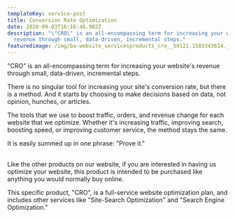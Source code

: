 ```yaml
---
templateKey: service-post
title: Conversion Rate Optimization
date: 2020-09-03T16:16:48.982Z
description: "\"CRO\" is an all-encompassing term for increasing your website's
  revenue through small, data-driven, incremental steps."
featuredimage: /img/ba-website_servicesproducts_cro__59121.1583343614.jpg
---
```

"CRO" is an all-encompassing term for increasing your website's revenue through small, data-driven, incremental steps.

There is no singular tool for increasing your site's conversion rate, but there is a method. And it starts by choosing to make decisions based on data, not opinion, hunches, or articles.

The tools that we use to boost traffic, orders, and revenue change for each website that we optimize. Whether it's increasing traffic, improving search, boosting speed, or improving customer service, the method stays the same.

It is easily summed up in one phrase: "Prove it."

\
Like the other products on our website, if you are interested in having us optimize your website, this product is intended to be purchased like anything you would normally buy online.

This specific product, "CRO", is a full-service website optimization plan, and includes other services like "Site-Search Optimization" and "Search Engine Optimization."
